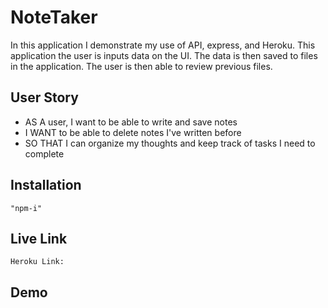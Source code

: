 # NoteTaker

In this application I demonstrate my use of API, express, and Heroku. This application the user is inputs data on the UI. The data is then saved to files in the application. The user is then able to review previous files. 

## User Story 

* AS A user, I want to be able to write and save notes
* I WANT to be able to delete notes I've written before
* SO THAT I can organize my thoughts and keep track of tasks I need to complete

## Installation 
```# npm install at project name 
"npm-i"
```

## Live Link 

```
Heroku Link: 
``` 

## Demo 